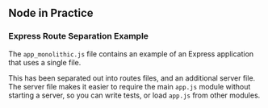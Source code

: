 ## Node in Practice

### Express Route Separation Example

The `app_monolithic.js` file contains an example of an Express application that uses a single file.

This has been separated out into routes files, and an additional server file.  The server file makes it easier to require the main `app.js` module without starting a server, so you can write tests, or load `app.js` from other modules.
